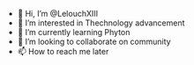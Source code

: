 - 👋 Hi, I’m @LelouchXIII
- 👀 I’m interested in Thechnology advancement
- 🌱 I’m currently learning Phyton
- 💞️ I’m looking to collaborate on community
- 📫 How to reach me later

<!---
LelouchXIII/LelouchXIII is a ✨ special ✨ repository because its `README.md` (this file) appears on your GitHub profile.
You can click the Preview link to take a look at your changes.
--->
